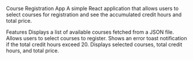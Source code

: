 Course Registration App
A simple React application that allows users to select courses for registration and see the accumulated credit hours and total price.

Features
Displays a list of available courses fetched from a JSON file.
Allows users to select courses to register.
Shows an error toast notification if the total credit hours exceed 20.
Displays selected courses, total credit hours, and total price.

